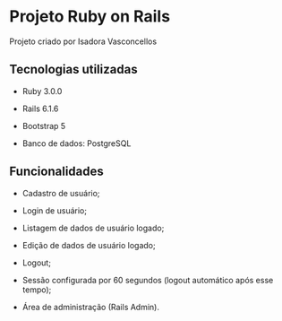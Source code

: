 # Projeto Ruby on Rails

Projeto criado por Isadora Vasconcellos

## Tecnologias utilizadas

* Ruby 3.0.0

* Rails 6.1.6

* Bootstrap 5

* Banco de dados: PostgreSQL


## Funcionalidades
* Cadastro de usuário;

* Login de usuário;

* Listagem de dados de usuário logado;

* Edição de dados de usuário logado;

* Logout;

* Sessão configurada por 60 segundos (logout automático após esse tempo);

* Área de administração (Rails Admin).